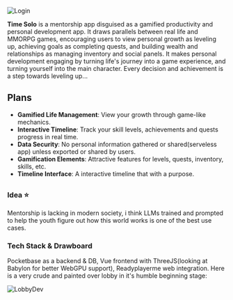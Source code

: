 ![Login](https://github.com/user-attachments/assets/95f81a02-1683-475e-8429-d3b8dc029e7f)

**Time Solo** is a mentorship app disguised as a gamified productivity and personal development app. It draws parallels between real life and MMORPG games, encouraging users to view personal growth as leveling up, achieving goals as completing quests, and building wealth and relationships as managing inventory and social panels. It makes personal development engaging by turning life's journey into a game experience, and turning yourself into the main character. Every decision and achievement is a step towards leveling up...

## Plans
- **Gamified Life Management**: View your growth through game-like mechanics.
- **Interactive Timeline**: Track your skill levels, achievements and quests progress in real time.
- **Data Security**: No personal information gathered or shared(serveless app) unless exported or shared by users.
- **Gamification Elements**: Attractive features for levels, quests, inventory, skills, etc.
- **Timeline Interface**: A interactive timeline that with a purpose.
##

### Idea ⭐

Mentorship is lacking in modern society, i think LLMs trained and prompted to help the youth figure out how this world works is one of the best use cases. 


### Tech Stack & Drawboard

Pocketbase as a backend & DB, Vue frontend with ThreeJS(looking at Babylon for better WebGPU support), Readyplayerme web integration.
Here is a very crude and painted over lobby in it's humble beginning stage:

![LobbyDev](https://github.com/user-attachments/assets/a9c9db9b-2aa2-4153-bff7-6f252afcf52e)

